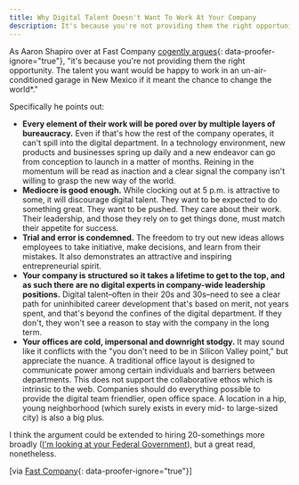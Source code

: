 ```yaml
---
title: Why Digital Talent Doesn't Want To Work At Your Company
description: It's because you're not providing them the right opportunity. The talent you want would be happy to work in an un-air-conditioned garage in New Mexico if it meant the chance to change the world.
---
```


As Aaron Shapiro over at Fast Company [cogently argues](https://www.fastcompany.com/1779120/why-digital-talent-doesn%E2%80%99t-want-work-your-company){: data-proofer-ignore="true"}, "it's because you're not providing them the right opportunity. The talent you want would be happy to work in an un-air-conditioned garage in New Mexico if it meant the chance to change the world\*."

Specifically he points out:

* **Every element of their work will be pored over by multiple layers of bureaucracy.** Even if that's how the rest of the company operates, it can't spill into the digital department. In a technology environment, new products and businesses spring up daily and a new endeavor can go from conception to launch in a matter of months. Reining in the momentum will be read as inaction and a clear signal the company isn't willing to grasp the new way of the world.
* **Mediocre is good enough.** While clocking out at 5 p.m. is attractive to some, it will discourage digital talent. They want to be expected to do something great. They want to be pushed. They care about their work. Their leadership, and those they rely on to get things done, must match their appetite for success.
* **Trial and error is condemned.** The freedom to try out new ideas allows employees to take initiative, make decisions, and learn from their mistakes. It also demonstrates an attractive and inspiring entrepreneurial spirit.
* **Your company is structured so it takes a lifetime to get to the top, and as such there are no digital experts in company-wide leadership positions.** Digital talent–often in their 20s and 30s–need to see a clear path for uninhibited career development that's based on merit, not years spent, and that's beyond the confines of the digital department. If they don't, they won't see a reason to stay with the company in the long term.
* **Your offices are cold, impersonal and downright stodgy.** It may sound like it conflicts with the "you don't need to be in Silicon Valley point," but appreciate the nuance. A traditional office layout is designed to communicate power among certain individuals and barriers between departments. This does not support the collaborative ethos which is intrinsic to the web. Companies should do everything possible to provide the digital team friendlier, open office space. A location in a hip, young neighborhood (which surely exists in every mid- to large-sized city) is also a big plus.

I think the argument could be extended to hiring 20-somethings more broadly ([I'm looking at your Federal Government](http://www.nextgov.com/nextgov/ng_20100423_7313.php)), but a great read, nonetheless.

\[via [Fast Company](https://www.fastcompany.com/1779120/why-digital-talent-doesn%E2%80%99t-want-work-your-company){: data-proofer-ignore="true"}]
